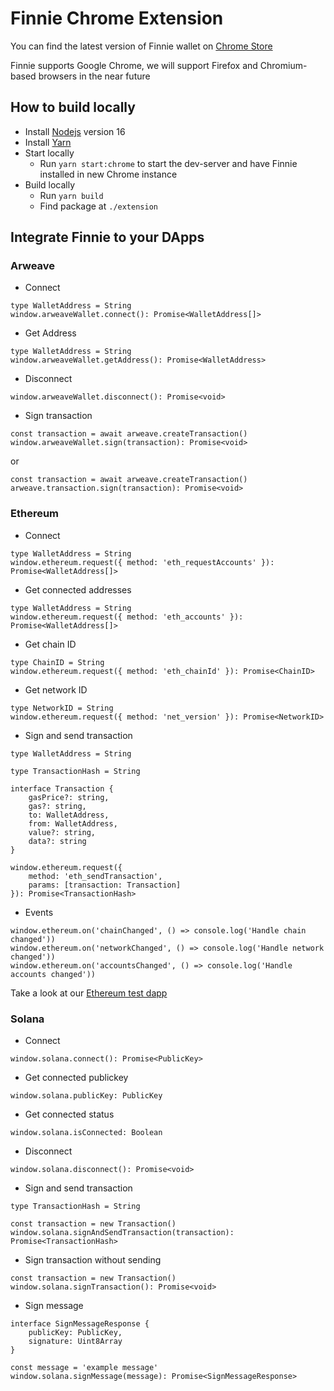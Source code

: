 # Finnie Chrome Extension

You can find the latest version of Finnie wallet on [Chrome Store](https://chrome.google.com/webstore/detail/finnie/cjmkndjhnagcfbpiemnkdpomccnjblmj)

Finnie supports Google Chrome, we will support Firefox and Chromium-based browsers in the near future

## How to build locally
- Install [Nodejs](https://nodejs.org/en/) version 16
- Install [Yarn](https://classic.yarnpkg.com/en/docs/install#mac-stable)
- Start locally
    - Run `yarn start:chrome` to start the dev-server and have Finnie installed in new Chrome instance
- Build locally
    - Run `yarn build`
    - Find package at `./extension`

## Integrate Finnie to your DApps
### Arweave
- Connect
```
type WalletAddress = String
window.arweaveWallet.connect(): Promise<WalletAddress[]>
```
- Get Address
```
type WalletAddress = String
window.arweaveWallet.getAddress(): Promise<WalletAddress>
```
- Disconnect
```
window.arweaveWallet.disconnect(): Promise<void>
```
- Sign transaction
```
const transaction = await arweave.createTransaction()
window.arweaveWallet.sign(transaction): Promise<void>
```
or
```
const transaction = await arweave.createTransaction()
arweave.transaction.sign(transaction): Promise<void>
```
### Ethereum
- Connect
```
type WalletAddress = String
window.ethereum.request({ method: 'eth_requestAccounts' }): Promise<WalletAddress[]>
```
- Get connected addresses
```
type WalletAddress = String
window.ethereum.request({ method: 'eth_accounts' }): Promise<WalletAddress[]>
```
- Get chain ID
```
type ChainID = String
window.ethereum.request({ method: 'eth_chainId' }): Promise<ChainID>
```
- Get network ID
```
type NetworkID = String
window.ethereum.request({ method: 'net_version' }): Promise<NetworkID>
```
- Sign and send transaction
```
type WalletAddress = String

type TransactionHash = String

interface Transaction {
    gasPrice?: string,
    gas?: string,
    to: WalletAddress,
    from: WalletAddress,
    value?: string,
    data?: string
}

window.ethereum.request({
    method: 'eth_sendTransaction',
    params: [transaction: Transaction]
}): Promise<TransactionHash>

```
- Events
```
window.ethereum.on('chainChanged', () => console.log('Handle chain changed'))
window.ethereum.on('networkChanged', () => console.log('Handle network changed'))
window.ethereum.on('accountsChanged', () => console.log('Handle accounts changed'))
```
Take a look at our [Ethereum test dapp](https://gitlab.com/minhvu-eastagile/finnie-test-dapp)

### Solana
- Connect
```
window.solana.connect(): Promise<PublicKey>
```
- Get connected publickey
```
window.solana.publicKey: PublicKey
```
- Get connected status
```
window.solana.isConnected: Boolean
```
- Disconnect
```
window.solana.disconnect(): Promise<void>
```
- Sign and send transaction
```
type TransactionHash = String

const transaction = new Transaction()
window.solana.signAndSendTransaction(transaction): Promise<TransactionHash>
```
- Sign transaction without sending
```
const transaction = new Transaction()
window.solana.signTransaction(): Promise<void>
```
- Sign message
```
interface SignMessageResponse {
    publicKey: PublicKey,
    signature: Uint8Array
}

const message = 'example message'
window.solana.signMessage(message): Promise<SignMessageResponse>
```
